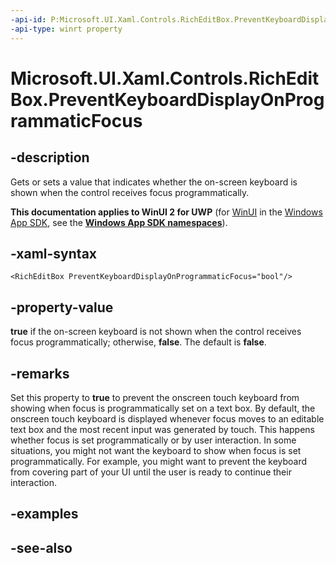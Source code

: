 ```yaml
---
-api-id: P:Microsoft.UI.Xaml.Controls.RichEditBox.PreventKeyboardDisplayOnProgrammaticFocus
-api-type: winrt property
---
```


<!-- Property syntax
public bool PreventKeyboardDisplayOnProgrammaticFocus { get;  set; }
-->

# Microsoft.UI.Xaml.Controls.RichEditBox.PreventKeyboardDisplayOnProgrammaticFocus

## -description
Gets or sets a value that indicates whether the on-screen keyboard is shown when the control receives focus programmatically.

**This documentation applies to WinUI 2 for UWP** (for [WinUI](/windows/apps/winui/winui3/) in the [Windows App SDK](/windows/apps/windows-app-sdk/), see the **[Windows App SDK namespaces](/windows/windows-app-sdk/api/winrt/)**).

## -xaml-syntax
```xaml
<RichEditBox PreventKeyboardDisplayOnProgrammaticFocus="bool"/>
```


## -property-value
**true** if the on-screen keyboard is not shown when the control receives focus programmatically; otherwise, **false**. The default is **false**.

## -remarks
Set this property to **true** to prevent the onscreen touch keyboard from showing when focus is programmatically set on a text box. By default, the onscreen touch keyboard is displayed whenever focus moves to an editable text box and the most recent input was generated by touch. This happens whether focus is set programmatically or by user interaction. In some situations, you might not want the keyboard to show when focus is set programmatically. For example, you might want to prevent the keyboard from covering part of your UI until the user is ready to continue their interaction.

## -examples

## -see-also
